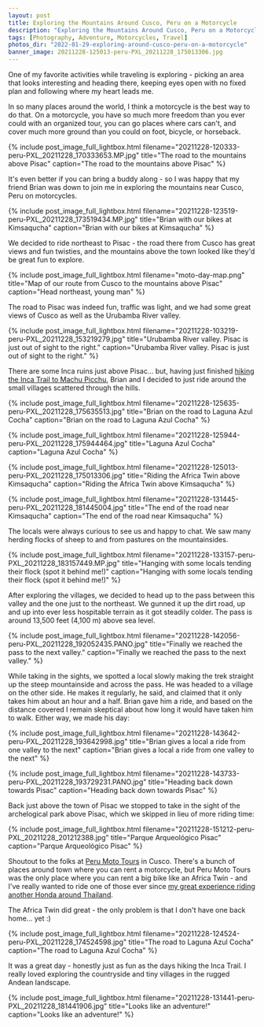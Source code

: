 ```yaml
---
layout: post
title: Exploring the Mountains Around Cusco, Peru on a Motorcycle
description: "Exploring the Mountains Around Cusco, Peru on a Motorcycle"
tags: [Photography, Adventure, Motorcycles, Travel]
photos_dir: "2022-01-29-exploring-around-cusco-peru-on-a-motorcycle"
banner_image: 20211228-125013-peru-PXL_20211228_175013306.jpg
---
```


One of my favorite activities while traveling is exploring - picking an area that looks interesting and heading there, keeping eyes open with no fixed plan and following where my heart leads me.

In so many places around the world, I think a motorcycle is the best way to do that. On a motorcycle, you have so much more freedom than you ever could with an organized tour, you can go places where cars can't, and cover much more ground than you could on foot, bicycle, or horseback.

{% include post_image_full_lightbox.html
   filename="20211228-120333-peru-PXL_20211228_170333653.MP.jpg"
   title="The road to the mountains above Pisac"
   caption="The road to the mountains above Pisac" %}

It's even better if you can bring a buddy along - so I was happy that my friend Brian was down to join me in exploring the mountains near Cusco, Peru on motorcycles.

<!--more-->

{% include post_image_full_lightbox.html
   filename="20211228-123519-peru-PXL_20211228_173519434.MP.jpg"
   title="Brian with our bikes at Kimsaqucha"
   caption="Brian with our bikes at Kimsaqucha" %}

We decided to ride northeast to Pisac - the road there from Cusco has great views and fun twisties, and the mountains above the town looked like they'd be great fun to explore.

{% include post_image_full_lightbox.html
   filename="moto-day-map.png"
   title="Map of our route from Cusco to the mountains above Pisac"
   caption="Head northeast, young man" %}

The road to Pisac was indeed fun, traffic was light, and we had some great views of Cusco as well as the Urubamba River valley.

{% include post_image_full_lightbox.html
   filename="20211228-103219-peru-PXL_20211228_153219279.jpg"
   title="Urubamba River valley. Pisac is just out of sight to the right."
   caption="Urubamba River valley. Pisac is just out of sight to the right." %}

There are some Inca ruins just above Pisac... but, having just finished [hiking the Inca Trail to Machu Picchu](/2022/01/22/inca-trail-to-machu-picchu/), Brian and I decided to just ride around the small villages scattered through the hills.

{% include post_image_full_lightbox.html
  filename="20211228-125635-peru-PXL_20211228_175635513.jpg"
  title="Brian on the road to Laguna Azul Cocha"
  caption="Brian on the road to Laguna Azul Cocha" %}

{% include post_image_full_lightbox.html
   filename="20211228-125944-peru-PXL_20211228_175944464.jpg"
   title="Laguna Azul Cocha"
   caption="Laguna Azul Cocha" %}

{% include post_image_full_lightbox.html
   filename="20211228-125013-peru-PXL_20211228_175013306.jpg"
   title="Riding the Africa Twin above Kimsaqucha"
   caption="Riding the Africa Twin above Kimsaqucha" %}

{% include post_image_full_lightbox.html
   filename="20211228-131445-peru-PXL_20211228_181445004.jpg"
   title="The end of the road near Kimsaqucha"
   caption="The end of the road near Kimsaqucha" %}

The locals were always curious to see us and happy to chat. We saw many herding flocks of sheep to and from pastures on the mountainsides.

<a name="cholita-with-flock" />
{% include post_image_full_lightbox.html
   filename="20211228-133157-peru-PXL_20211228_183157449.MP.jpg"
   title="Hanging with some locals tending their flock (spot it behind me!)"
   caption="Hanging with some locals tending their flock (spot it behind me!)" %}

After exploring the villages, we decided to head up to the pass between this valley and the one just to the northeast. We gunned it up the dirt road, up and up into ever less hospitable terrain as it got steadily colder. The pass is around 13,500 feet (4,100 m) above sea level.

{% include post_image_full_lightbox.html
   filename="20211228-142056-peru-PXL_20211228_192052435.PANO.jpg"
   title="Finally we reached the pass to the next valley."
   caption="Finally we reached the pass to the next valley." %}

While taking in the sights, we spotted a local slowly making the trek straight up the steep mountainside and across the pass. He was headed to a village on the other side. He makes it regularly, he said, and claimed that it only takes him about an hour and a half. Brian gave him a ride, and based on the distance covered I remain skeptical about how long it would have taken him to walk. Either way, we made his day:

{% include post_image_full_lightbox.html
   filename="20211228-143642-peru-PXL_20211228_193642998.jpg"
   title="Brian gives a local a ride from one valley to the next"
   caption="Brian gives a local a ride from one valley to the next" %}

{% include post_image_full_lightbox.html
   filename="20211228-143733-peru-PXL_20211228_193729231.PANO.jpg"
   title="Heading back down towards Pisac"
   caption="Heading back down towards Pisac" %}

Back just above the town of Pisac we stopped to take in the sight of the archelogical park above Pisac, which we skipped in lieu of more riding time:

{% include post_image_full_lightbox.html
  filename="20211228-151212-peru-PXL_20211228_201212388.jpg"
  title="Parque Arqueológico Pisac"
  caption="Parque Arqueológico Pisac" %}

Shoutout to the folks at [Peru Moto Tours](https://www.perumototours.com/) in Cusco. There's a bunch of places around town where you can rent a motorcycle, but Peru Moto Tours was the only place where you can rent a big bike like an Africa Twin - and I've really wanted to ride one of those ever since [my great experience riding another Honda around Thailand](/2020/02/20/thailand/).

The Africa Twin did great - the only problem is that I don't have one back home... yet :)

{% include post_image_full_lightbox.html
   filename="20211228-124524-peru-PXL_20211228_174524598.jpg"
   title="The road to Laguna Azul Cocha"
   caption="The road to Laguna Azul Cocha" %}

It was a great day - honestly just as fun as the days hiking the Inca Trail. I really loved exploring the countryside and tiny villages in the rugged Andean landscape.

{% include post_image_full_lightbox.html
   filename="20211228-131441-peru-PXL_20211228_181441906.jpg"
   title="Looks like an adventure!"
   caption="Looks like an adventure!" %}
